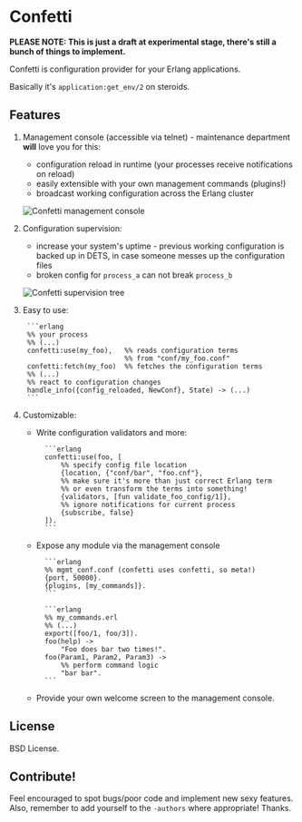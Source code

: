 Confetti
========

**PLEASE NOTE: This is just a draft at experimental stage, there's still a
bunch of things to implement.**

Confetti is configuration provider for your Erlang applications.

Basically it's `application:get_env/2` on steroids.

Features
--------

1. Management console (accessible via telnet) - maintenance department **will** love
you for this:

    * configuration reload in runtime (your processes receive notifications on reload)
    * easily extensible with your own management commands (plugins!)
    * broadcast working configuration across the Erlang cluster

    ![Confetti management console](http://mtod.org/assets/75/blnil7js4k0k4.png)

2. Configuration supervision:

   * increase your system's uptime - previous working configuration is backed
     up in DETS, in case someone messes up the configuration files
   * broken config for ``process_a`` can not break ``process_b``

    ![Confetti supervision tree](http://mtod.org/assets/83/n4jtwvai8s4ck.png)

3. Easy to use:

        ```erlang
        %% your process
        %% (...)
        confetti:use(my_foo),   %% reads configuration terms
                                %% from "conf/my_foo.conf"
        confetti:fetch(my_foo)  %% fetches the configuration terms
        %% (...)
        %% react to configuration changes
        handle_info({config_reloaded, NewConf}, State) -> (...)
        ```

4. Customizable:

    * Write configuration validators and more:

            ```erlang
            confetti:use(foo, [
                %% specify config file location
                {location, {"conf/bar", "foo.cnf"},
                %% make sure it's more than just correct Erlang term
                %% or even transform the terms into something!
                {validators, [fun validate_foo_config/1]},
                %% ignore notifications for current process
                {subscribe, false}
            ]).
            ```

    * Expose any module via the management console

            ```erlang
            %% mgmt_conf.conf (confetti uses confetti, so meta!)
            {port, 50000}.
            {plugins, [my_commands]}.
            ```

            ```erlang
            %% my_commands.erl
            %% (...)
            export([foo/1, foo/3]).
            foo(help) ->
                "Foo does bar two times!".
            foo(Param1, Param2, Param3) ->
                %% perform command logic
                "bar bar".
            ```

    * Provide your own welcome screen to the management console.

License
-------

BSD License.


Contribute!
-----------
Feel encouraged to spot bugs/poor code and implement new sexy features.
Also, remember to add yourself to the ``-authors`` where appropriate!
Thanks.
